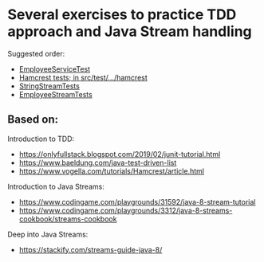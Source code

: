 # Several exercises to practice TDD approach and Java Stream handling

Suggested order:
- [EmployeeServiceTest](https://github.com/jp-chl/tdd-exercises/blob/master/src/test/java/com/jpvr/tddexercises/tdd/EmployeeServiceTest.java)
- [Hamcrest tests; in src/test/…/hamcrest](https://github.com/jp-chl/tdd-exercises/tree/master/src/test/java/com/jpvr/tddexercises/tdd/hamcrest)
- [StringStreamTests](https://github.com/jp-chl/tdd-exercises/blob/master/src/test/java/com/jpvr/tddexercises/tdd/streams/StringStreamTests.java)
- [EmployeeStreamTests](https://github.com/jp-chl/tdd-exercises/blob/master/src/test/java/com/jpvr/tddexercises/tdd/streams/EmployeeStreamTests.java)

## Based on:

Introduction to TDD:
- https://onlyfullstack.blogspot.com/2019/02/junit-tutorial.html
- https://www.baeldung.com/java-test-driven-list
- https://www.vogella.com/tutorials/Hamcrest/article.html

Introduction to Java Streams:
- https://www.codingame.com/playgrounds/31592/java-8-stream-tutorial
- https://www.codingame.com/playgrounds/3312/java-8-streams-cookbook/streams-cookbook

Deep into Java Streams:
- https://stackify.com/streams-guide-java-8/
